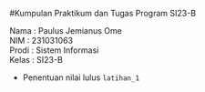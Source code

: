 #Kumpulan Praktikum dan Tugas Program SI23-B 

<div> Nama : Paulus Jemianus Ome </div>
<div> NIM : 231031063 </div>
<div> Prodi : Sistem Informasi </div>
<div> Kelas : SI23-B </div>

* Penentuan nilai lulus `latihan_1`


